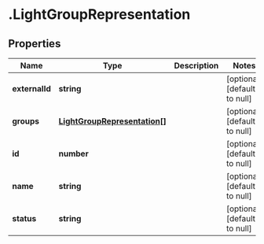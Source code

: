 # .LightGroupRepresentation

## Properties
Name | Type | Description | Notes
------------ | ------------- | ------------- | -------------
**externalId** | **string** |  | [optional] [default to null]
**groups** | [**LightGroupRepresentation[]**](LightGroupRepresentation.md) |  | [optional] [default to null]
**id** | **number** |  | [optional] [default to null]
**name** | **string** |  | [optional] [default to null]
**status** | **string** |  | [optional] [default to null]


